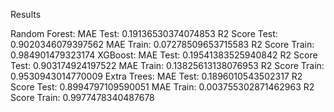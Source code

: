 Results

Random Forest:
MAE Test: 0.19136530374074853
R2 Score Test: 0.9020346079397562
MAE Train: 0.07278509653715583
R2 Score Train: 0.984901479323174
XGBoost:
MAE Test: 0.19541383525940842
R2 Score Test: 0.903174924197522
MAE Train: 0.13825613138076953
R2 Score Train: 0.9530943014770009
Extra Trees:
MAE Test: 0.1896010543502317
R2 Score Test: 0.8994797109590051
MAE Train: 0.003755302871462963
R2 Score Train: 0.9977478340487678
